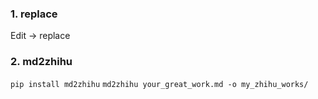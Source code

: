 ### 1. replace
Edit -> replace

### 2. md2zhihu
`pip install md2zhihu`
`md2zhihu your_great_work.md -o my_zhihu_works/`